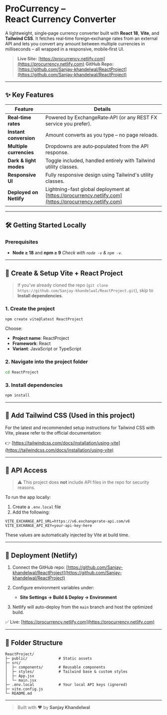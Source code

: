 # ProCurrency – React Currency Converter

A lightweight, single‑page currency converter built with **React 18**, **Vite**, and **Tailwind CSS**. It fetches real‑time foreign‑exchange rates from an external API and lets you convert any amount between multiple currencies in milliseconds – all wrapped in a responsive, mobile‑first UI.

> **Live Site:** [https://procurrency.netlify.com](https://procurrency.netlify.com)
> **GitHub Repo:** [https://github.com/Sanjay-khandelwal/ReactProject](https://github.com/Sanjay-khandelwal/ReactProject)

---

## ✨ Key Features

| Feature                 | Details                                                                                                |
| ----------------------- | ------------------------------------------------------------------------------------------------------ |
| **Real‑time rates**     | Powered by ExchangeRate‑API (or any REST FX service you prefer).                                       |
| **Instant conversion**  | Amount converts as you type – no page reloads.                                                         |
| **Multiple currencies** | Dropdowns are auto‑populated from the API response.                                                    |
| **Dark & light modes**  | Toggle included, handled entirely with Tailwind utility classes.                                       |
| **Responsive UI**       | Fully responsive design using Tailwind's utility classes.                                              |
| **Deployed on Netlify** | Lightning-fast global deployment at [https://procurrency.netlify.com](https://procurrency.netlify.com) |

---

## 🛠️ Getting Started Locally

### Prerequisites

* **Node ≥ 18** and **npm ≥ 9**
  *Check with `node -v` & `npm -v`.*

---

## 🚀 Create & Setup Vite + React Project

> If you’ve already cloned the repo (`git clone https://github.com/Sanjay-khandelwal/ReactProject.git`), skip to **Install dependencies**.

### 1. Create the project

```bash
npm create vite@latest ReactProject
```

Choose:

* **Project name**: ReactProject
* **Framework**: React
* **Variant**: JavaScript or TypeScript

### 2. Navigate into the project folder

```bash
cd ReactProject
```

### 3. Install dependencies

```bash
npm install
```



---

## 🎨 Add Tailwind CSS (Used in this project)

For the latest and recommended setup instructions for Tailwind CSS with Vite, please refer to the official documentation:

👉 [https://tailwindcss.com/docs/installation/using-vite](https://tailwindcss.com/docs/installation/using-vite)

---

## 🔐 API Access

> ⚠️ This project does **not** include API files in the repo for security reasons.

To run the app locally:

1. Create a `.env.local` file
2. Add the following:

```env
VITE_EXCHANGE_API_URL=https://v6.exchangerate-api.com/v6
VITE_EXCHANGE_API_KEY=your-api-key-here
```

These values are automatically injected by Vite at build time.

---

## 🔗 Deployment (Netlify)

1. Connect the GitHub repo: [https://github.com/Sanjay-khandelwal/ReactProject](https://github.com/Sanjay-khandelwal/ReactProject)
2. Configure environment variables under:

   * **Site Settings → Build & Deploy → Environment**
3. Netlify will auto-deploy from the `main` branch and host the optimized build.

✅ Live: [https://procurrency.netlify.com](https://procurrency.netlify.com)

---

## 🧩 Folder Structure

```
ReactProject/
├─ public/              # Static assets
├─ src/
│  ├─ components/       # Reusable components
│  ├─ styles/           # Tailwind base & custom styles
│  ├─ App.jsx
│  └─ main.jsx
├─ .env.local           # Your local API keys (ignored)
├─ vite.config.js
└─ README.md
```


---

> Built with ❤️ by **Sanjay Khandelwal**
